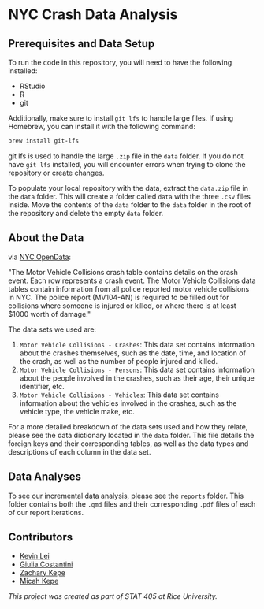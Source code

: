 # NYC Crash Data Analysis

## Prerequisites and Data Setup

To run the code in this repository, you will need to have the following installed:

-   RStudio
-   R
-   git

Additionally, make sure to install `git lfs` to handle large files. If using Homebrew, you can install it with the following command:

``` bash
brew install git-lfs
```

git lfs is used to handle the large `.zip` file in the `data` folder. If you do not have `git lfs` installed, you will encounter errors when trying to clone the repository or create changes.

To populate your local repository with the data, extract the `data.zip` file in the `data` folder. This will create a folder called `data` with the three `.csv` files inside. Move the contents of the `data` folder to the `data` folder in the root of the repository and delete the empty `data` folder. 


## About the Data

via [NYC OpenData](https://data.cityofnewyork.us/Public-Safety/Motor-Vehicle-Collisions-Crashes/h9gi-nx95/about_data):

"The Motor Vehicle Collisions crash table contains details on the crash event. Each row represents a crash event. The Motor Vehicle Collisions data tables contain information from all police reported motor vehicle collisions in NYC. The police report (MV104-AN) is required to be filled out for collisions where someone is injured or killed, or where there is at least \$1000 worth of damage."

The data sets we used are:
1.  `Motor Vehicle Collisions - Crashes`: This data set contains information about the crashes themselves, such as the date, time, and location of the crash, as well as the number of people injured and killed.
2.  `Motor Vehicle Collisions - Persons`: This data set contains information about the people involved in the crashes, such as their age, their unique identifier, etc.
3.  `Motor Vehicle Collisions - Vehicles`: This data set contains information about the vehicles involved in the crashes, such as the vehicle type, the vehicle make, etc.

For a more detailed breakdown of the data sets used and how they relate, please see the data dictionary located in the `data` folder. This file details the foreign keys and their corresponding tables, as well as the data types and descriptions of each column in the data set.

## Data Analyses

To see our incremental data analysis, please see the `reports` folder. This folder contains both the `.qmd` files and their corresponding `.pdf` files of each of our report iterations.

## Contributors

-   [Kevin Lei](https://www.linkedin.com/in/lei-kevin/)
-   [Giulia Costantini](https://www.linkedin.com/in/costantini-giulia/)
-   [Zachary Kepe](https://www.linkedin.com/in/zachary-kepe-6801b7241/)
-   [Micah Kepe](https://www.linkedin.com/in/micah-kepe/)

*This project was created as part of STAT 405 at Rice University.*

